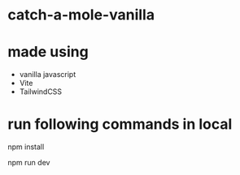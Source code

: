 # catch-a-mole-vanilla

# made using
- vanilla javascript
- Vite 
- TailwindCSS

# run following commands in local
npm install

npm run dev
